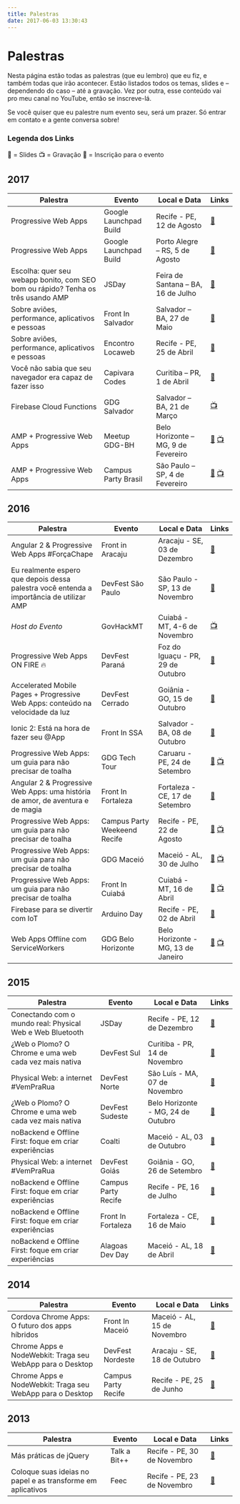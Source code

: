 ```yaml
---
title: Palestras
date: 2017-06-03 13:30:43
---
```


# Palestras

Nesta página estão todas as palestras (que eu lembro) que eu fiz, e também todas que irão acontecer. Estão listados todos os temas, slides e – dependendo do caso – até a gravação. Vez por outra, esse conteúdo vai pro meu canal no YouTube, então se inscreve-lá.

Se você quiser que eu palestre num evento seu, será um prazer. Só entrar em contato e a gente conversa sobre!

### Legenda dos Links
<span role="img" aria-label="microphone">🎤</span> = Slides
<span role="img" aria-label="tv">📺</span> = Gravação
<span role="img" aria-label="arrow">🏹</span>  = Inscrição para o evento

## 2017
| Palestra | Evento | Local e Data | Links |
|---------|-------------|------|--|
| Progressive Web Apps |  Google Launchpad Build | Recife - PE, 12 de Agosto | [<span role="img" aria-label="arrow">🏹</span>](https://events.withgoogle.com/google-launchpad-build-recife-12-de-agosto/) |
| Progressive Web Apps |  Google Launchpad Build | Porto Alegre – RS, 5 de Agosto | [<span role="img" aria-label="arrow">🏹</span>](https://events.withgoogle.com/google-launchpad-build-porto-alegre-05-de-agosto/) |
| Escolha: quer seu webapp bonito, com SEO bom ou rápido? Tenha os três usando AMP |  JSDay | Feira de Santana – BA, 16 de Julho | [<span role="img" aria-label="microphone">🎤</span>](https://tampa.slides.com/joselitojunior1/amp-17) |
| Sobre aviões, performance, aplicativos e pessoas |  Front In Salvador | Salvador – BA, 27 de Maio | [<span role="img" aria-label="microphone">🎤</span>](https://tampa.slides.com/joselitojunior1/avioes-pessoas-apps) |
| Sobre aviões, performance, aplicativos e pessoas |  Encontro Locaweb | Recife - PE, 25 de Abril | [<span role="img" aria-label="microphone">🎤</span>](https://tampa.slides.com/joselitojunior1/avioes-pessoas-apps) |
| Você não sabia que seu navegador era capaz de fazer isso |  Capivara Codes | Curitiba – PR, 1 de Abril | [<span role="img" aria-label="microphone">🎤</span>](https://tampa.slides.com/joselitojunior1/nao-sabia-chrome) |
| Firebase Cloud Functions |  GDG Salvador | Salvador – BA, 21 de Março | [<span role="img" aria-label="tv">📺</span>]() |
| AMP + Progressive Web Apps |  Meetup GDG-BH | Belo Horizonte – MG, 9 de Fevereiro | [<span role="img" aria-label="microphone">🎤</span>](https://tampa.slides.com/joselitojunior1/amp-9) [<span role="img" aria-label="tv">📺</span>]() |
| AMP + Progressive Web Apps |  Campus Party Brasil | São Paulo – SP, 4 de Fevereiro | [<span role="img" aria-label="microphone">🎤</span>](https://tampa.slides.com/joselitojunior1/amp-9) [<span role="img" aria-label="tv">📺</span>]() |

## 2016
| Palestra | Evento | Local e Data | Links |
|---------|-------------|------|--|
| Angular 2 & Progressive Web Apps #ForçaChape | Front in Aracaju | Aracaju - SE, 03 de Dezembro | [<span role="img" aria-label="microphone">🎤</span>](http://slides.com/joselitojunior1/angular-2-e-pwa-fora-chape) |
| Eu realmente espero que depois dessa palestra você entenda a importância de utilizar AMP | DevFest São Paulo | São Paulo - SP, 13 de Novembro | [<span role="img" aria-label="microphone">🎤</span>](http://slides.com/joselitojunior1/amp) |
| _Host do Evento_ | GovHackMT | Cuiabá - MT, 4-6 de Novembro | [<span role="img" aria-label="tv">📺</span>](http://g1.globo.com/mato-grosso/mttv-1edicao/videos/t/edicoes/v/hackers-participam-de-evento-para-encontrar-solucoes-para-ajudar-o-cidadao/5429114/) |
| Progressive Web Apps ON FIRE 🔥 | DevFest Paraná | Foz do Iguaçu - PR, 29 de Outubro | [<span role="img" aria-label="microphone">🎤</span>](https://slides.com/joselitojunior1/pwa-fire/) |
| Accelerated Mobile Pages + Progressive Web Apps: conteúdo na velocidade da luz | DevFest Cerrado | Goiânia - GO, 15 de Outubro | [<span role="img" aria-label="microphone">🎤</span>](https://slides.com/joselitojunior1/amp-pwa) |
| Ionic 2: Está na hora de fazer seu @App | Front In SSA | Salvador - BA, 08 de Outubro | [<span role="img" aria-label="microphone">🎤</span>](http://slides.com/joselitojunior1/ionic2) |
| Progressive Web Apps: um guia para não precisar de toalha | GDG Tech Tour | Caruaru - PE, 24 de Setembro | [<span role="img" aria-label="microphone">🎤</span>](http://slides.com/joselitojunior1/progressive-apps) [<span role="img" aria-label="tv">📺</span>](https://www.youtube.com/watch?v=0Cc96N1EkZI) |
| Angular 2 & Progressive Web Apps: uma história de amor, de aventura e de magia | Front In Fortaleza | Fortaleza - CE, 17 de Setembro | [<span role="img" aria-label="microphone">🎤</span>](http://slides.com/joselitojunior1/angular-2-e-pwa) |
| Progressive Web Apps: um guia para não precisar de toalha | Campus Party Weekeend Recife | Recife - PE, 22 de Agosto | [<span role="img" aria-label="microphone">🎤</span>](http://slides.com/joselitojunior1/progressive-apps) [<span role="img" aria-label="tv">📺</span>](https://www.youtube.com/watch?v=0Cc96N1EkZI) |
| Progressive Web Apps: um guia para não precisar de toalha | GDG Maceió | Maceió - AL, 30 de Julho |  [<span role="img" aria-label="microphone">🎤</span>](http://slides.com/joselitojunior1/progressive-apps) [<span role="img" aria-label="tv">📺</span>](https://www.youtube.com/watch?v=0Cc96N1EkZI) |
| Progressive Web Apps: um guia para não precisar de toalha | Front In Cuiabá | Cuiabá - MT, 16 de Abril |  [<span role="img" aria-label="microphone">🎤</span>](http://slides.com/joselitojunior1/progressive-apps) [<span role="img" aria-label="tv">📺</span>](https://www.youtube.com/watch?v=0Cc96N1EkZI) |
| Firebase para se divertir com IoT | Arduino Day | Recife - PE, 02 de Abril | [<span role="img" aria-label="microphone">🎤</span>](https://speakerdeck.com/joselitojunior1/firebase-para-se-divertir-com-iot) |
| Web Apps Offline com ServiceWorkers | GDG Belo Horizonte | Belo Horizonte - MG, 13 de Janeiro |  [<span role="img" aria-label="microphone">🎤</span>](https://speakerdeck.com/joselitojunior1/webapps-offline-com-serviceworkers) [<span role="img" aria-label="tv">📺</span>](https://www.youtube.com/watch?v=zBE52aQP-qE) |

## 2015
| Palestra | Evento | Local e Data | Links |
|---------|-------------|------|--|
| Conectando com o mundo real: Physical Web e Web Bluetooth | JSDay | Recife - PE, 12 de Dezembro | [<span role="img" aria-label="microphone">🎤</span>](https://speakerdeck.com/joselitojunior1/conectando-com-o-mundo-real-physical-web-e-web-bluetooth) |
| ¿Web o Plomo? O Chrome e uma web cada vez mais nativa | DevFest Sul | Curitiba - PR, 14 de Novembro | [<span role="img" aria-label="microphone">🎤</span>](https://speakerdeck.com/joselitojunior1/web-o-plomo-o-chrome-e-uma-web-cada-vez-mais-nativa) |
| Physical Web: a internet #VemPraRua | DevFest Norte | São Luís - MA, 07 de Novembro | [<span role="img" aria-label="microphone">🎤</span>](https://speakerdeck.com/joselitojunior1/physical-web-a-internet-number-vemprarua) |
| ¿Web o Plomo? O Chrome e uma web cada vez mais nativa | DevFest Sudeste | Belo Horizonte - MG, 24 de Outubro | [<span role="img" aria-label="microphone">🎤</span>](https://speakerdeck.com/joselitojunior1/web-o-plomo-o-chrome-e-uma-web-cada-vez-mais-nativa) |
| noBackend e Offline First: foque em criar experiências | Coalti | Maceió - AL, 03 de Outubro | [<span role="img" aria-label="microphone">🎤</span>](https://speakerdeck.com/joselitojunior1/nobackend-e-offline-first-foque-em-criar-experiencias-number-cprecife4) |
| Physical Web: a internet #VemPraRua | DevFest Goiás | Goiânia - GO, 26 de Setembro | [<span role="img" aria-label="microphone">🎤</span>](https://speakerdeck.com/joselitojunior1/physical-web-a-internet-number-vemprarua) |
| noBackend e Offline First: foque em criar experiências | Campus Party Recife | Recife - PE, 16 de Julho | [<span role="img" aria-label="microphone">🎤</span>](https://speakerdeck.com/joselitojunior1/nobackend-e-offline-first-foque-em-criar-experiencias-number-cprecife4) |
| noBackend e Offline First: foque em criar experiências | Front In Fortaleza | Fortaleza - CE, 16 de Maio | [<span role="img" aria-label="microphone">🎤</span>](https://speakerdeck.com/joselitojunior1/nobackend-e-offline-first-foque-em-criar-experiencias-number-cprecife4) |
| noBackend e Offline First: foque em criar experiências | Alagoas Dev Day | Maceió - AL, 18 de Abril | [<span role="img" aria-label="microphone">🎤</span>](https://speakerdeck.com/joselitojunior1/nobackend-e-offline-first-foque-em-criar-experiencias-number-cprecife4) |

## 2014
| Palestra | Evento | Local e Data | Links |
|---------|-------------|------|--|
| Cordova Chrome Apps: O futuro dos apps híbridos | Front In Maceió | Maceió - AL, 15 de Novembro | [<span role="img" aria-label="microphone">🎤</span>](https://speakerdeck.com/joselitojunior1/cordova-chrome-apps-o-futuro-dos-apps-hibridos) | 
| Chrome Apps e NodeWebkit: Traga seu WebApp para o Desktop | DevFest Nordeste | Aracaju - SE, 18 de Outubro | [<span role="img" aria-label="microphone">🎤</span>](https://speakerdeck.com/joselitojunior1/chrome-apps-e-nodewebkit-traga-seu-webapp-para-o-desktop-number-outubrorosa) | 
| Chrome Apps e NodeWebkit: Traga seu WebApp para o Desktop | Campus Party Recife | Recife - PE, 25 de Junho | [<span role="img" aria-label="microphone">🎤</span>](https://speakerdeck.com/joselitojunior1/chrome-apps-e-nodewebkit-traga-seu-webapp-para-o-desktop) |

## 2013
| Palestra | Evento | Local e Data | Links |
|---------|-------------|------|--|
| Más práticas de jQuery | Talk a Bit++ | Recife - PE, 30 de Novembro | [<span role="img" aria-label="microphone">🎤</span>](https://speakerdeck.com/joselitojunior1/mas-praticas-de-jquery) |
| Coloque suas ideias no papel e as transforme em aplicativos | Feec | Recife - PE, 23 de Novembro | [<span role="img" aria-label="microphone">🎤</span>](https://speakerdeck.com/joselitojunior1/coloque-suas-ideias-no-papel-e-as-transforme-em-aplicativos) |